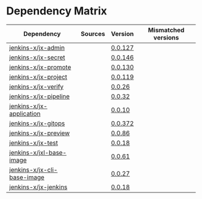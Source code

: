 # Dependency Matrix

Dependency | Sources | Version | Mismatched versions
---------- | ------- | ------- | -------------------
[jenkins-x/jx-admin](https://github.com/jenkins-x/jx-admin) |  | [0.0.127](https://github.com/jenkins-x/jx-admin/releases/tag/v0.0.127) | 
[jenkins-x/jx-secret](https://github.com/jenkins-x/jx-secret) |  | [0.0.146](https://github.com/jenkins-x/jx-secret/releases/tag/v0.0.146) | 
[jenkins-x/jx-promote](https://github.com/jenkins-x/jx-promote) |  | [0.0.130](https://github.com/jenkins-x/jx-promote/releases/tag/v0.0.130) | 
[jenkins-x/jx-project](https://github.com/jenkins-x/jx-project) |  | [0.0.119](https://github.com/jenkins-x/jx-project/releases/tag/v0.0.119) | 
[jenkins-x/jx-verify](https://github.com/jenkins-x/jx-verify) |  | [0.0.26](https://github.com/jenkins-x/jx-verify/releases/tag/v0.0.26) | 
[jenkins-x/jx-pipeline](https://github.com/jenkins-x/jx-pipeline) |  | [0.0.32](https://github.com/jenkins-x/jx-pipeline/releases/tag/v0.0.32) | 
[jenkins-x/jx-application](https://github.com/jenkins-x/jx-application) |  | [0.0.10](https://github.com/jenkins-x/jx-application/releases/tag/v0.0.10) | 
[jenkins-x/jx-gitops](https://github.com/jenkins-x/jx-gitops) |  | [0.0.372](https://github.com/jenkins-x/jx-gitops/releases/tag/v0.0.372) | 
[jenkins-x/jx-preview](https://github.com/jenkins-x/jx-preview) |  | [0.0.86](https://github.com/jenkins-x/jx-preview/releases/tag/v0.0.86) | 
[jenkins-x/jx-test](https://github.com/jenkins-x/jx-test) |  | [0.0.18](https://github.com/jenkins-x/jx-test/releases/tag/v0.0.18) | 
[jenkins-x/jxl-base-image](https://github.com/jenkins-x/jxl-base-image) |  | [0.0.61]() | 
[jenkins-x/jx-cli-base-image](https://github.com/jenkins-x/jx-cli-base-image) |  | [0.0.27]() | 
[jenkins-x/jx-jenkins](https://github.com/jenkins-x/jx-jenkins) |  | [0.0.18](https://github.com/jenkins-x/jx-jenkins/releases/tag/v0.0.18) | 
